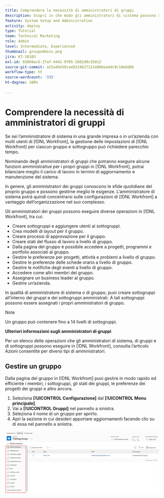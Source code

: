 ```yaml
---
title: Comprendere la necessità di amministratori di gruppi
description: Scopri in che modo gli amministratori di sistema possono avvalersi di amministratori di gruppo per gestire le impostazioni di  [!DNL Workfront]  e consentire ai gruppi un maggiore controllo sul loro lavoro.
feature: System Setup and Administration
activity: deploy
type: Tutorial
team: Technical Marketing
role: Admin
level: Intermediate, Experienced
thumbnail: groupadmins.png
jira: KT-10103
exl-id: 03060ac6-27af-4442-9705-1882d8c55012
source-git-commit: a25a49e59ca483246271214886ea4dc9c10e8d66
workflow-type: ht
source-wordcount: '335'
ht-degree: 100%

---
```


# Comprendere la necessità di amministratori di gruppi

<!---
21.4 updates have been made
--->

Se sei l’amministratore di sistema in una grande impresa o in un’azienda con molti utenti di [!DNL Workfront], la gestione delle impostazioni di [!DNL Workfront] per ciascun gruppo e sottogruppo può richiedere parecchio tempo.

Nominando degli amministratori di gruppi che potranno eseguire alcune funzioni amministrative per i propri gruppi in [!DNL Workfront], potrai bilanciare meglio il carico di lavoro in termini di aggiornamento e manutenzione del sistema.

In genere, gli amministratori dei gruppi conoscono le sfide quotidiane del proprio gruppo e possono gestirne meglio le esigenze. L’amministratore di sistema potrà quindi concentrarsi sulle configurazioni di [!DNL Workfront] a vantaggio dell’organizzazione nel suo complesso.

Gli amministratori dei gruppi possono eseguire diverse operazioni in [!DNL Workfront], tra cui:

* Creare sottogruppi e aggiungere utenti ai sottogruppi.
* Crea modelli di layout per il gruppo.
* Creare processi di approvazione per il gruppo.
* Creare stati del flusso di lavoro a livello di gruppo.
* Dalla pagina del gruppo è possibile accedere a progetti, programmi e portfolio associati al gruppo.
* Gestire le preferenze per progetti, attività e problemi a livello di gruppo.
* Gestire le preferenze delle schede orario a livello di gruppo.
* Gestire le notifiche degli eventi a livello di gruppo.
* Accedere come altri membri del gruppo.
* Assegnare un business leader al gruppo.
* Gestire un’azienda.

In qualità di amministratore di sistema o di gruppo, puoi creare sottogruppi all’interno dei gruppi e dei sottogruppi amministrati. A tali sottogruppi possono essere assegnati i propri amministratori di gruppo.

>[!NOTE]
>
>Un gruppo può contenere fino a 14 livelli di sottogruppi.

**Ulteriori informazioni sugli amministratori di gruppi**

<!---
bullet points below need hyperlinks
--->

Per un elenco delle operazioni che gli amministratori di sistema, di gruppi e di sottogruppi possono eseguire in [!DNL Workfront], consulta l’articolo Azioni consentite per diversi tipi di amministratori.

## Gestire un gruppo

Dalla pagina del gruppo in [!DNL Workfront] puoi gestire in modo rapido ed efficiente i membri, i sottogruppi, gli stati dei gruppi, le preferenze dei progetti dei gruppi e altro ancora.

1. Seleziona **[!UICONTROL Configurazione]** dal **[!UICONTROL Menu principale]**.
1. Vai a **[!UICONTROL Gruppi]** nel pannello a sinistra.
1. Seleziona il nome di un gruppo per aprirlo.
1. Apri la sezione in cui desideri apportare aggiornamenti facendo clic su di essa nel pannello a sinistra.

![Pagina Gruppo](assets/admin-fund-manage-a-group.png)

<!---
learn more URLs
Create and manage groups 
Create and manage subgroups 
Business leader overview 
--->
